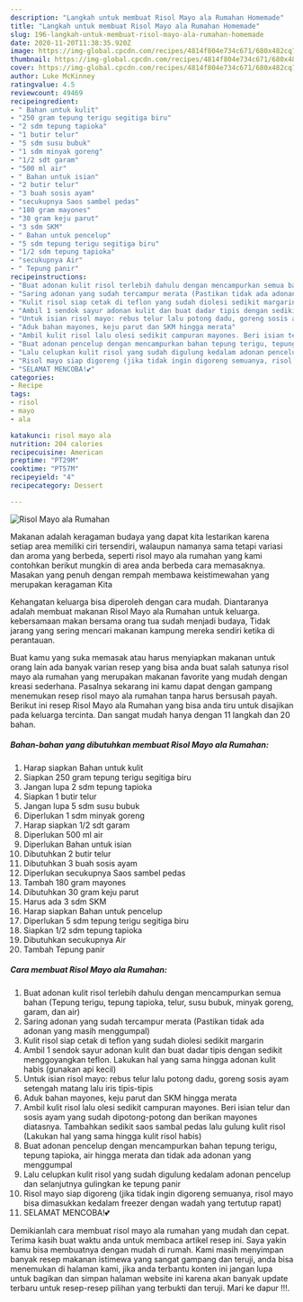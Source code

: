 ```yaml
---
description: "Langkah untuk membuat Risol Mayo ala Rumahan Homemade"
title: "Langkah untuk membuat Risol Mayo ala Rumahan Homemade"
slug: 196-langkah-untuk-membuat-risol-mayo-ala-rumahan-homemade
date: 2020-11-20T11:38:35.920Z
image: https://img-global.cpcdn.com/recipes/4814f804e734c671/680x482cq70/risol-mayo-ala-rumahan-foto-resep-utama.jpg
thumbnail: https://img-global.cpcdn.com/recipes/4814f804e734c671/680x482cq70/risol-mayo-ala-rumahan-foto-resep-utama.jpg
cover: https://img-global.cpcdn.com/recipes/4814f804e734c671/680x482cq70/risol-mayo-ala-rumahan-foto-resep-utama.jpg
author: Luke McKinney
ratingvalue: 4.5
reviewcount: 49469
recipeingredient:
- " Bahan untuk kulit"
- "250 gram tepung terigu segitiga biru"
- "2 sdm tepung tapioka"
- "1 butir telur"
- "5 sdm susu bubuk"
- "1 sdm minyak goreng"
- "1/2 sdt garam"
- "500 ml air"
- " Bahan untuk isian"
- "2 butir telur"
- "3 buah sosis ayam"
- "secukupnya Saos sambel pedas"
- "180 gram mayones"
- "30 gram keju parut"
- "3 sdm SKM"
- " Bahan untuk pencelup"
- "5 sdm tepung terigu segitiga biru"
- "1/2 sdm tepung tapioka"
- "secukupnya Air"
- " Tepung panir"
recipeinstructions:
- "Buat adonan kulit risol terlebih dahulu dengan mencampurkan semua bahan (Tepung terigu, tepung tapioka, telur, susu bubuk, minyak goreng, garam, dan air)"
- "Saring adonan yang sudah tercampur merata (Pastikan tidak ada adonan yang masih menggumpal)"
- "Kulit risol siap cetak di teflon yang sudah diolesi sedikit margarin"
- "Ambil 1 sendok sayur adonan kulit dan buat dadar tipis dengan sedikit menggoyangkan teflon. Lakukan hal yang sama hingga adonan kulit habis (gunakan api kecil)"
- "Untuk isian risol mayo: rebus telur lalu potong dadu, goreng sosis ayam setengah matang lalu iris tipis-tipis"
- "Aduk bahan mayones, keju parut dan SKM hingga merata"
- "Ambil kulit risol lalu olesi sedikit campuran mayones. Beri isian telur dan sosis ayam yang sudah dipotong-potong dan berikan mayones diatasnya. Tambahkan sedikit saos sambal pedas lalu gulung kulit risol (Lakukan hal yang sama hingga kulit risol habis)"
- "Buat adonan pencelup dengan mencampurkan bahan tepung terigu, tepung tapioka, air hingga merata dan tidak ada adonan yang menggumpal"
- "Lalu celupkan kulit risol yang sudah digulung kedalam adonan pencelup dan selanjutnya gulingkan ke tepung panir"
- "Risol mayo siap digoreng (jika tidak ingin digoreng semuanya, risol mayo bisa dimasukkan kedalam freezer dengan wadah yang tertutup rapat)"
- "SELAMAT MENCOBA!💕"
categories:
- Recipe
tags:
- risol
- mayo
- ala

katakunci: risol mayo ala 
nutrition: 204 calories
recipecuisine: American
preptime: "PT29M"
cooktime: "PT57M"
recipeyield: "4"
recipecategory: Dessert

---
```



![Risol Mayo ala Rumahan](https://img-global.cpcdn.com/recipes/4814f804e734c671/680x482cq70/risol-mayo-ala-rumahan-foto-resep-utama.jpg)

Makanan adalah keragaman budaya yang dapat kita lestarikan karena setiap area memiliki ciri tersendiri, walaupun namanya sama tetapi variasi dan aroma yang berbeda, seperti risol mayo ala rumahan yang kami contohkan berikut mungkin di area anda berbeda cara memasaknya. Masakan yang penuh dengan rempah membawa keistimewahan yang merupakan keragaman Kita



Kehangatan keluarga bisa diperoleh dengan cara mudah. Diantaranya adalah membuat makanan Risol Mayo ala Rumahan untuk keluarga. kebersamaan makan bersama orang tua sudah menjadi budaya, Tidak jarang yang sering mencari makanan kampung mereka sendiri ketika di perantauan.

Buat kamu yang suka memasak atau harus menyiapkan makanan untuk orang lain ada banyak varian resep yang bisa anda buat salah satunya risol mayo ala rumahan yang merupakan makanan favorite yang mudah dengan kreasi sederhana. Pasalnya sekarang ini kamu dapat dengan gampang menemukan resep risol mayo ala rumahan tanpa harus bersusah payah.
Berikut ini resep Risol Mayo ala Rumahan yang bisa anda tiru untuk disajikan pada keluarga tercinta. Dan sangat mudah hanya dengan 11 langkah dan 20 bahan.


<!--inarticleads1-->

##### Bahan-bahan yang dibutuhkan membuat Risol Mayo ala Rumahan:

1. Harap siapkan  Bahan untuk kulit
1. Siapkan 250 gram tepung terigu segitiga biru
1. Jangan lupa 2 sdm tepung tapioka
1. Siapkan 1 butir telur
1. Jangan lupa 5 sdm susu bubuk
1. Diperlukan 1 sdm minyak goreng
1. Harap siapkan 1/2 sdt garam
1. Diperlukan 500 ml air
1. Diperlukan  Bahan untuk isian
1. Dibutuhkan 2 butir telur
1. Dibutuhkan 3 buah sosis ayam
1. Diperlukan secukupnya Saos sambel pedas
1. Tambah 180 gram mayones
1. Dibutuhkan 30 gram keju parut
1. Harus ada 3 sdm SKM
1. Harap siapkan  Bahan untuk pencelup
1. Diperlukan 5 sdm tepung terigu segitiga biru
1. Siapkan 1/2 sdm tepung tapioka
1. Dibutuhkan secukupnya Air
1. Tambah  Tepung panir




<!--inarticleads2-->

##### Cara membuat  Risol Mayo ala Rumahan:

1. Buat adonan kulit risol terlebih dahulu dengan mencampurkan semua bahan (Tepung terigu, tepung tapioka, telur, susu bubuk, minyak goreng, garam, dan air)
1. Saring adonan yang sudah tercampur merata (Pastikan tidak ada adonan yang masih menggumpal)
1. Kulit risol siap cetak di teflon yang sudah diolesi sedikit margarin
1. Ambil 1 sendok sayur adonan kulit dan buat dadar tipis dengan sedikit menggoyangkan teflon. Lakukan hal yang sama hingga adonan kulit habis (gunakan api kecil)
1. Untuk isian risol mayo: rebus telur lalu potong dadu, goreng sosis ayam setengah matang lalu iris tipis-tipis
1. Aduk bahan mayones, keju parut dan SKM hingga merata
1. Ambil kulit risol lalu olesi sedikit campuran mayones. Beri isian telur dan sosis ayam yang sudah dipotong-potong dan berikan mayones diatasnya. Tambahkan sedikit saos sambal pedas lalu gulung kulit risol (Lakukan hal yang sama hingga kulit risol habis)
1. Buat adonan pencelup dengan mencampurkan bahan tepung terigu, tepung tapioka, air hingga merata dan tidak ada adonan yang menggumpal
1. Lalu celupkan kulit risol yang sudah digulung kedalam adonan pencelup dan selanjutnya gulingkan ke tepung panir
1. Risol mayo siap digoreng (jika tidak ingin digoreng semuanya, risol mayo bisa dimasukkan kedalam freezer dengan wadah yang tertutup rapat)
1. SELAMAT MENCOBA!💕




Demikianlah cara membuat risol mayo ala rumahan yang mudah dan cepat. Terima kasih buat waktu anda untuk membaca artikel resep ini. Saya yakin kamu bisa membuatnya dengan mudah di rumah. Kami masih menyimpan banyak resep makanan istimewa yang sangat gampang dan teruji, anda bisa menemukan di halaman kami, jika anda terbantu konten ini jangan lupa untuk bagikan dan simpan halaman website ini karena akan banyak update terbaru untuk resep-resep pilihan yang terbukti dan teruji. Mari ke dapur !!!. 
